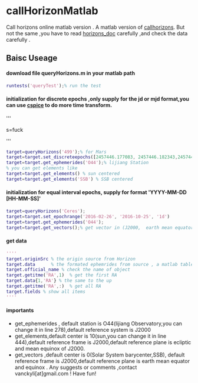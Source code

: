 # callHorizonMatlab
 Call horizons online matlab version .
 A matlab version of [callhorizons](https://github.com/mommermi/callhorizons).
But not the same ,you have to read [horizons_doc](http://ssd.jpl.nasa.gov/?horizons_doc) carefully ,and check the data carefully .
## Baisc Useage

#### download file queryHorizons.m in your matlab path

```matlab
runtests('queryTest');% run the test
```
#### initialization for discrete epochs ,only supply for the jd or mjd format,you can use [cspice](http://git.oschina.net/vancky/mice) to do more time transform.

'''

s=fuck

''' 

```matlab
target=queryHorizons('499');% for Mars 
target=target.set_discreteepochs([2457446.177083, 2457446.182343,2457448.182343]);
target=target.get_ephemerides('O44');% lijiang Station
% you can get elements like 
target=target.get_elements() % sun centered
target=target.get_elements('SSB') % SSB centered
```
#### initialization for equal interval epochs, supply for  format 'YYYY-MM-DD [HH-MM-SS]'

```matlab
target=queryHorizons('Ceres');
target=target.set_epochrange('2016-02-26', '2016-10-25', '1d')
target=target.get_ephemerides('O44');
target=target.get_vectors();% get vector in (J2000,  earth mean equator plane,SSB center)
```
#### get data

```matlab
''''
target.originSrc % the origin source from Horizon 
target.data      % the formated ephemrides from source , a matlab table format 
target.official_name % check the name of object
target.getitme('RA',1)  % get the first RA
target.data{1,'RA'} % the same to the up 
target.getitme('RA',:)  % get all RA  
target.fields % show all items  
''''
```
#### importants

- get_ephemerides , default station is O44(lijiang Observatory,you can change it in line 278),default reference system is J2000 
- get_elements,default center is 10(sun,you can change it in line 444),default reference frame is J2000,default reference plane is ecliptic and mean equinox of J2000.
- get_vectors ,default center is 0(Solar System barycenter,SSB), default reference frame is J2000,default reference plane is earth mean equator and equinox .
   Any suggests or comments ,contact vanckyli[at]gmail.com ! 
   Have fun!